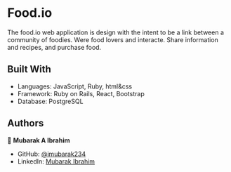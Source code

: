 # Food.io
The food.io web application is design with the intent to be a link between a community of foodies. Were food lovers and interacte. Share information and recipes, and purchase food.

## Built With

- Languages: JavaScript, Ruby, html&css
- Framework: Ruby on Rails, React, Bootstrap
- Database: PostgreSQL

## Authors

👤 **Mubarak A Ibrahim**

- GitHub: [@imubarak234](https://github.com/imubarak234)
- LinkedIn: [Mubarak Ibrahim](https://www.linkedin.com/in/mubarak-ibrahim-1540a5208/)

